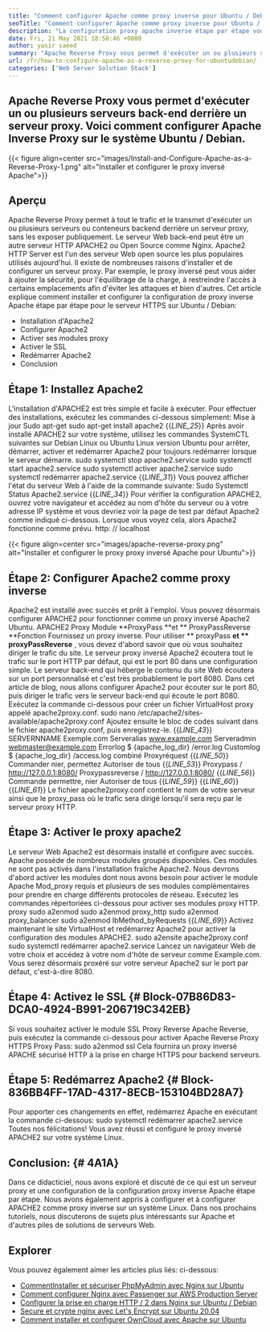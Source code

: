```yaml
---
title: "Comment configurer Apache comme proxy inverse pour Ubuntu / Debian" 
seoTitle: "Comment configurer Apache comme proxy inverse pour Ubuntu / Debian" 
description: "La configuration proxy apache inverse étape par étape vous permet d'exécuter un ou plusieurs serveurs arrière derrière un serveur proxy avec mod_proxy sur Ubuntu / Debian Linux." 
date: Fri, 21 May 2021 18:58:46 +0000
author: yasir saeed
summary: "Apache Reverse Proxy vous permet d'exécuter un ou plusieurs serveurs back-end derrière un serveur proxy. Voici comment configurer Apache Inverse Proxy sur le système Ubuntu / Debian." 
url: /fr/how-to-configure-apache-as-a-reverse-proxy-for-ubuntudebian/
categories: ['Web Server Solution Stack']
---
```


## Apache Reverse Proxy vous permet d'exécuter un ou plusieurs serveurs back-end derrière un serveur proxy. Voici comment configurer Apache Inverse Proxy sur le système Ubuntu / Debian.

{{< figure align=center src="images/Install-and-Configure-Apache-as-a-Reverse-Proxy-1.png" alt="Installer et configurer le proxy inversé Apache">}}


## **Aperçu**
Apache Reverse Proxy permet à tout le trafic et le transmet d'exécuter un ou plusieurs serveurs ou conteneurs backend derrière un serveur proxy, sans les exposer publiquement. Le serveur Web back-end peut être un autre serveur HTTP APACHE2 ou Open Source comme Nginx. Apache2 HTTP Server est l'un des serveur Web open source les plus populaires utilisés aujourd'hui.
Il existe de nombreuses raisons d'installer et de configurer un serveur proxy. Par exemple, le proxy inversé peut vous aider à ajouter la sécurité, pour l'équilibrage de la charge, à restreindre l'accès à certains emplacements afin d'éviter les attaques et bien d'autres. Cet article explique comment installer et configurer la configuration de proxy inverse Apache étape par étape pour le serveur HTTPS sur Ubuntu / Debian:
  * Installation d'Apache2
  * Configurer Apache2
  * Activer ses modules proxy
  * Activer le SSL
  * Redémarrer Apache2
  * Conclusion

## Étape 1: Installez Apache2
L'installation d'APACHE2 est très simple et facile à exécuter. Pour effectuer des installations, exécutez les commandes ci-dessous simplement:
Mise à jour Sudo apt-get
sudo apt-get install apache2
{{_LINE_25_}}
Après avoir installé APACHE2 sur votre système, utilisez les commandes SystemCTL suivantes sur Debian Linux ou Ubuntu Linux version Ubuntu pour arrêter, démarrer, activer et redémarrer Apache2 pour toujours redémarrer lorsque le serveur démarre.
sudo systemctl stop apache2.service
sudo systemctl start apache2.service
sudo systemctl activer apache2.service
sudo systemctl redémarrer apache2.service
{{_LINE_31_}}
Vous pouvez afficher l'état du serveur Web à l'aide de la commande suivante:
Sudo Systemctl Status Apache2.service
{{_LINE_34_}}
Pour vérifier la configuration APACHE2, ouvrez votre navigateur et accédez au nom d'hôte du serveur ou à votre adresse IP système et vous devriez voir la page de test par défaut Apache2 comme indiqué ci-dessous. Lorsque vous voyez cela, alors Apache2 fonctionne comme prévu. http: // localhost

{{< figure align=center src="images/apache-reverse-proxy.png" alt="Installer et configurer le proxy proxy inversé Apache pour Ubuntu">}}


## Étape 2: Configurer Apache2 comme proxy inverse
Apache2 est installé avec succès et prêt à l'emploi. Vous pouvez désormais configurer APACHE2 pour fonctionner comme un proxy inversé Apache2 Ubuntu. APACHE2 Proxy Module **ProxyPass  **et **  ProxyPassReverse  **Fonction Fournissez un proxy inverse. Pour utiliser **  proxyPass  **et **  proxyPassReverse** , vous devez d'abord savoir que où vous souhaitez diriger le trafic du site.
Le serveur proxy inversé Apache2 écoutera tout le trafic sur le port HTTP par défaut, qui est le port 80 dans une configuration simple. Le serveur back-end qui héberge le contenu du site Web écoutera sur un port personnalisé et c'est très probablement le port 8080.
Dans cet article de blog, nous allons configurer Apache2 pour écouter sur le port 80, puis diriger le trafic vers le serveur back-end qui écoute le port 8080. Exécutez la commande ci-dessous pour créer un fichier VirtualHost proxy appelé apache2proxy.conf.
sudo nano /etc/apache2/sites-available/apache2proxy.conf
Ajoutez ensuite le bloc de codes suivant dans le fichier apache2proxy.conf, puis enregistrez-le.
{{_LINE_43_}}
        SERVERNNAME Exemple.com
        Serveralias www.example.com
        Serveradmin webmaster@example.com
        Errorlog $ {apache_log_dir} /error.log
        Customlog $ {apache_log_dir} /access.log combiné
        Proxyréquest
{{_LINE_50_}}
          Commander nier, permettez
          Autoriser de tous
{{_LINE_53_}}
        Proxypass / http://127.0.0.1:8080/
        Proxypassreverse / http://127.0.0.1:8080/
{{_LINE_56_}}
          Commande permettre, nier
          Autoriser de tous
{{_LINE_59_}}
{{_LINE_60_}}
{{_LINE_61_}}
Le fichier apache2proxy.conf contient le nom de votre serveur ainsi que le proxy_pass où le trafic sera dirigé lorsqu'il sera reçu par le serveur proxy HTTP.

## Étape 3: Activer le proxy apache2
Le serveur Web Apache2 est désormais installé et configure avec succès. Apache possède de nombreux modules groupés disponibles. Ces modules ne sont pas activés dans l'installation fraîche Apache2. Nous devrons d'abord activer les modules dont nous avons besoin pour activer le module Apache Mod_proxy requis et plusieurs de ses modules complémentaires pour prendre en charge différents protocoles de réseau. Exécutez les commandes répertoriées ci-dessous pour activer ses modules proxy HTTP.
proxy sudo a2enmod
sudo a2enmod proxy_http
sudo a2enmod proxy_balancer
sudo a2enmod lbMethod_byRequests
{{_LINE_69_}}
Activez maintenant le site VirtualHost et redémarrez Apache2 pour activer la configuration des modules APACHE2.
sudo a2ensite apache2proxy.conf
sudo systemctl redémarrer apache2.service
Lancez un navigateur Web de votre choix et accédez à votre nom d'hôte de serveur comme Example.com. Vous serez désormais proxéré sur votre serveur Apache2 sur le port par défaut, c'est-à-dire 8080.

## Étape 4: Activez le SSL   {# Block-07B86D83-DCA0-4924-B991-206719C342EB}
Si vous souhaitez activer le module SSL Proxy Reverse Apache Reverse, puis exécutez la commande ci-dessous pour activer Apache Reverse Proxy HTTPS Proxy Pass:
sudo a2enmod ssl
Cela fournira un proxy inversé APACHE sécurisé HTTP à la prise en charge HTTPS pour backend serveurs.

## Étape 5: Redémarrez Apache2   {# Block-836BB4FF-17AD-4317-8ECB-153104BD28A7}
Pour apporter ces changements en effet, redémarrez Apache en exécutant la commande ci-dessous:
sudo systemctl redémarrer apache2.service
Toutes nos félicitations! Vous avez réussi et configuré le proxy inversé APACHE2 sur votre système Linux.

## **Conclusion:**    {# 4A1A}
Dans ce didacticiel, nous avons exploré et discuté de ce qui est un serveur proxy et une configuration de la configuration proxy inverse Apache étape par étape. Nous avons également appris à configurer et à configurer APACHE2 comme proxy inverse sur un système Linux. Dans nos prochains tutoriels, nous discuterons de sujets plus intéressants sur Apache et d'autres piles de solutions de serveurs Web.

## Explorer
Vous pouvez également aimer les articles plus liés: ci-dessous:
  * [Comment][1][Installer et sécuriser PhpMyAdmin avec Nginx sur Ubuntu][2]
  * [Comment configurer Nginx avec Passenger sur AWS Production Server][3]
  * [Configurer la prise en charge HTTP / 2 dans Nginx sur Ubuntu / Debian][4]
  * [Secure et crypte nginx avec Let's Encrypt sur Ubuntu 20.04][5]
  * [Comment installer et configurer OwnCloud avec Apache sur Ubuntu][6]

  
[1]: https://blog.containerize.com/web-server-solution-stack/fr/how-to-configure-apache-as-a-reverse-proxy-for-ubuntudebian/
[2]: https://blog.containerize.com/web-server-solution-stack/how-to-install-and-secure-phpmyadmin-with-nginx-on-ubuntu/
[3]: https://blog.containerize.com/web-server-solution-stack/how-to-setup-nginx-with-passenger-on-aws-production-server/
[4]: https://blog.containerize.com/web-server-solution-stack/how-to-configure-http2-support-in-nginx-on-ubuntudebian/
[5]: https://blog.containerize.com/web-server-solution-stack/how-to-secure-nginx-with-letsencrypt-on-ubuntu-20-04/
[6]: https://blog.containerize.com/backup-and-sync-software/how-to-install-and-configure-owncloud-with-apache-on-ubuntu/

